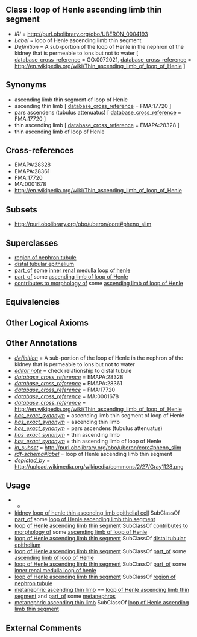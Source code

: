 
## Class : loop of Henle ascending limb thin segment

 * *IRI* = http://purl.obolibrary.org/obo/UBERON_0004193
 * *Label* = loop of Henle ascending limb thin segment
 * *Definition* = A sub-portion of the loop of Henle in the nephron of the kidney that is permeable to ions but not to water [ [database_cross_reference](../../ef/oboInOwl#hasDbXref.md) = GO:0072021, [database_cross_reference](../../ef/oboInOwl#hasDbXref.md) = http://en.wikipedia.org/wiki/Thin_ascending_limb_of_loop_of_Henle ]

## Synonyms

 * ascending limb thin segment of loop of Henle
 * ascending thin limb [ [database_cross_reference](../../ef/oboInOwl#hasDbXref.md) = FMA:17720 ]
 * pars ascendens (tubulus attenuatus) [ [database_cross_reference](../../ef/oboInOwl#hasDbXref.md) = FMA:17720 ]
 * thin ascending limb [ [database_cross_reference](../../ef/oboInOwl#hasDbXref.md) = EMAPA:28328 ]
 * thin ascending limb of loop of Henle

## Cross-references

 * EMAPA:28328
 * EMAPA:28361
 * FMA:17720
 * MA:0001678
 * http://en.wikipedia.org/wiki/Thin_ascending_limb_of_loop_of_Henle

## Subsets

 * http://purl.obolibrary.org/obo/uberon/core#pheno_slim

## Superclasses

 * [region of nephron tubule](../../UBERON/85/UBERON_0007685.md)
 * [distal tubular epithelium](../../UBERON/08/UBERON_0008408.md)
 * [part_of](../../BFO/50/BFO_0000050.md) some [inner renal medulla loop of henle](../../UBERON/55/UBERON_0003455.md)
 * [part_of](../../BFO/50/BFO_0000050.md) some [ascending limb of loop of Henle](../../UBERON/64/UBERON_0005164.md)
 * [contributes to morphology of](../../RO/33/RO_0002433.md) some [ascending limb of loop of Henle](../../UBERON/64/UBERON_0005164.md)

## Equivalencies


## Other Logical Axioms


## Other Annotations

 * *[definition](../../IAO/15/IAO_0000115.md)* = A sub-portion of the loop of Henle in the nephron of the kidney that is permeable to ions but not to water
 * *[editor note](../../IAO/16/IAO_0000116.md)* = check relationship to distal tubule
 * *[database_cross_reference](../../ef/oboInOwl#hasDbXref.md)* = EMAPA:28328
 * *[database_cross_reference](../../ef/oboInOwl#hasDbXref.md)* = EMAPA:28361
 * *[database_cross_reference](../../ef/oboInOwl#hasDbXref.md)* = FMA:17720
 * *[database_cross_reference](../../ef/oboInOwl#hasDbXref.md)* = MA:0001678
 * *[database_cross_reference](../../ef/oboInOwl#hasDbXref.md)* = http://en.wikipedia.org/wiki/Thin_ascending_limb_of_loop_of_Henle
 * *[has_exact_synonym](../../ym/oboInOwl#hasExactSynonym.md)* = ascending limb thin segment of loop of Henle
 * *[has_exact_synonym](../../ym/oboInOwl#hasExactSynonym.md)* = ascending thin limb
 * *[has_exact_synonym](../../ym/oboInOwl#hasExactSynonym.md)* = pars ascendens (tubulus attenuatus)
 * *[has_exact_synonym](../../ym/oboInOwl#hasExactSynonym.md)* = thin ascending limb
 * *[has_exact_synonym](../../ym/oboInOwl#hasExactSynonym.md)* = thin ascending limb of loop of Henle
 * *[in_subset](../../et/oboInOwl#inSubset.md)* = http://purl.obolibrary.org/obo/uberon/core#pheno_slim
 * *[rdf-schema#label](../../el/rdf-schema#label.md)* = loop of Henle ascending limb thin segment
 * *[depicted_by](../../depicted/by/depicted_by.md)* = http://upload.wikimedia.org/wikipedia/commons/2/27/Gray1128.png

## Usage

 * -
 * [kidney loop of henle thin ascending limb epithelial cell](../../CL/07/CL_1001107.md) SubClassOf [part_of](../../BFO/50/BFO_0000050.md) some [loop of Henle ascending limb thin segment](../../UBERON/93/UBERON_0004193.md)
 * [loop of Henle ascending limb thin segment](../../UBERON/93/UBERON_0004193.md) SubClassOf [contributes to morphology of](../../RO/33/RO_0002433.md) some [ascending limb of loop of Henle](../../UBERON/64/UBERON_0005164.md)
 * [loop of Henle ascending limb thin segment](../../UBERON/93/UBERON_0004193.md) SubClassOf [distal tubular epithelium](../../UBERON/08/UBERON_0008408.md)
 * [loop of Henle ascending limb thin segment](../../UBERON/93/UBERON_0004193.md) SubClassOf [part_of](../../BFO/50/BFO_0000050.md) some [ascending limb of loop of Henle](../../UBERON/64/UBERON_0005164.md)
 * [loop of Henle ascending limb thin segment](../../UBERON/93/UBERON_0004193.md) SubClassOf [part_of](../../BFO/50/BFO_0000050.md) some [inner renal medulla loop of henle](../../UBERON/55/UBERON_0003455.md)
 * [loop of Henle ascending limb thin segment](../../UBERON/93/UBERON_0004193.md) SubClassOf [region of nephron tubule](../../UBERON/85/UBERON_0007685.md)
 * [metanephric ascending thin limb](../../UBERON/14/UBERON_0005114.md) == [loop of Henle ascending limb thin segment](../../UBERON/93/UBERON_0004193.md) and [part_of](../../BFO/50/BFO_0000050.md) some [metanephros](../../UBERON/81/UBERON_0000081.md)
 * [metanephric ascending thin limb](../../UBERON/14/UBERON_0005114.md) SubClassOf [loop of Henle ascending limb thin segment](../../UBERON/93/UBERON_0004193.md)

## External Comments


